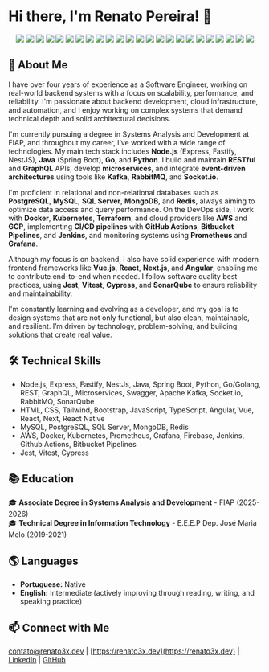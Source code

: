 # Hi there, I'm Renato Pereira! 👋 

<p align="center">
  <img src="https://img.shields.io/badge/JavaScript-F7DF1E?style=for-the-badge&logo=javascript&logoColor=black"/>
  <img src="https://img.shields.io/badge/TypeScript-3178C6?style=for-the-badge&logo=typescript&logoColor=white"/>
  <img src="https://img.shields.io/badge/Java-ED8B00?style=for-the-badge&logo=openjdk&logoColor=white"/>
  <img src="https://img.shields.io/badge/Python-3776AB?style=for-the-badge&logo=python&logoColor=white"/>
  <img src="https://img.shields.io/badge/Go-00ADD8?style=for-the-badge&logo=go&logoColor=white"/>
  <img src="https://img.shields.io/badge/Vue.js-4FC08D?style=for-the-badge&logo=vue.js&logoColor=white"/>
  <img src="https://img.shields.io/badge/React-61DAFB?style=for-the-badge&logo=react&logoColor=black"/>
  <img src="https://img.shields.io/badge/Next.js-000000?style=for-the-badge&logo=nextdotjs&logoColor=white"/>
  <img src="https://img.shields.io/badge/Angular-DD0031?style=for-the-badge&logo=angular&logoColor=white"/>
  <img src="https://img.shields.io/badge/Node.js-43853D?style=for-the-badge&logo=node.js&logoColor=white"/>
  <img src="https://img.shields.io/badge/NestJS-E0234E?style=for-the-badge&logo=nestjs&logoColor=white"/>
  <img src="https://img.shields.io/badge/Spring%20Boot-6DB33F?style=for-the-badge&logo=spring-boot&logoColor=white"/>
  <img src="https://img.shields.io/badge/MySQL-4479A1?style=for-the-badge&logo=mysql&logoColor=white"/>
  <img src="https://img.shields.io/badge/MongoDB-4EA94B?style=for-the-badge&logo=mongodb&logoColor=white"/>
  <img src="https://img.shields.io/badge/PostgreSQL-316192?style=for-the-badge&logo=postgresql&logoColor=white"/>
  <img src="https://img.shields.io/badge/Docker-2496ED?style=for-the-badge&logo=docker&logoColor=white"/>
  <img src="https://img.shields.io/badge/AWS-232F3E?style=for-the-badge&logo=amazon-aws&logoColor=white"/>
  <img src="https://img.shields.io/badge/GraphQL-E10098?style=for-the-badge&logo=graphql&logoColor=white"/>
  <img src="https://img.shields.io/badge/Swagger-85EA2D?style=for-the-badge&logo=swagger&logoColor=black"/>
  <img src="https://img.shields.io/badge/Jenkins-D24939?style=for-the-badge&logo=jenkins&logoColor=white"/>
  <img src="https://img.shields.io/badge/CI%2FCD-4B8BBE?style=for-the-badge&logo=githubactions&logoColor=white"/>
  <img src="https://img.shields.io/badge/Kubernetes-326CE5?style=for-the-badge&logo=kubernetes&logoColor=white"/>
  <img src="https://img.shields.io/badge/Prometheus-E6522C?style=for-the-badge&logo=prometheus&logoColor=white"/>
  <img src="https://img.shields.io/badge/Grafana-F46800?style=for-the-badge&logo=grafana&logoColor=white"/>
</p>

## 🚀 About Me

I have over four years of experience as a Software Engineer, working on real-world backend systems with a focus on scalability, performance, and reliability. I'm passionate about backend development, cloud infrastructure, and automation, and I enjoy working on complex systems that demand technical depth and solid architectural decisions.

I'm currently pursuing a degree in Systems Analysis and Development at FIAP, and throughout my career, I’ve worked with a wide range of technologies. My main tech stack includes **Node.js** (Express, Fastify, NestJS), **Java** (Spring Boot), **Go**, and **Python**. I build and maintain **RESTful** and **GraphQL** APIs, develop **microservices**, and integrate **event-driven architectures** using tools like **Kafka**, **RabbitMQ**, and **Socket.io**.

I'm proficient in relational and non-relational databases such as **PostgreSQL**, **MySQL**, **SQL Server**, **MongoDB**, and **Redis**, always aiming to optimize data access and query performance. On the DevOps side, I work with **Docker**, **Kubernetes**, **Terraform**, and cloud providers like **AWS** and **GCP**, implementing **CI/CD pipelines** with **GitHub Actions**, **Bitbucket Pipelines**, and **Jenkins**, and monitoring systems using **Prometheus** and **Grafana**.

Although my focus is on backend, I also have solid experience with modern frontend frameworks like **Vue.js**, **React**, **Next.js**, and **Angular**, enabling me to contribute end-to-end when needed. I follow software quality best practices, using **Jest**, **Vitest**, **Cypress**, and **SonarQube** to ensure reliability and maintainability.

I'm constantly learning and evolving as a developer, and my goal is to design systems that are not only functional, but also clean, maintainable, and resilient. I’m driven by technology, problem-solving, and building solutions that create real value.

## 🛠️ Technical Skills

- Node.js, Express, Fastify, NestJs, Java, Spring Boot, Python, Go/Golang, REST, GraphQL, Microservices, Swagger, Apache Kafka, Socket.io, RabbitMQ, SonarQube
- HTML, CSS, Tailwind, Bootstrap, JavaScript, TypeScript, Angular, Vue, React, Next, React Native
- MySQL, PostgreSQL, SQL Server, MongoDB, Redis
- AWS, Docker, Kubernetes, Prometheus, Grafana, Firebase, Jenkins, Github Actions, Bitbucket Pipelines
- Jest, Vitest, Cypress

## 📚 Education

🎓 **Associate Degree in Systems Analysis and Development** - FIAP (2025-2026)  
🎓 **Technical Degree in Information Technology** - E.E.E.P Dep. José Maria Melo (2019-2021)

## 🌎 Languages

- **Portuguese:** Native
- **English:** Intermediate (actively improving through reading, writing, and speaking practice)

## 📫 Connect with Me
[contato@renato3x.dev](contato@renato3x.dev) | [https://renato3x.dev](https://renato3x.dev) | [LinkedIn](https://www.linkedin.com/in/renato3x) | [GitHub](https://github.com/renato3x) 
